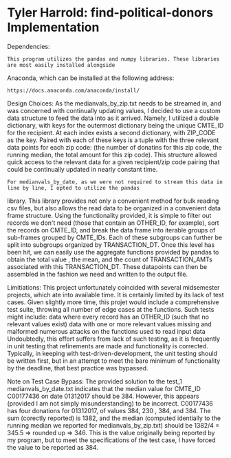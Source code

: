 <h1>Tyler Harrold: find-political-donors Implementation</h1>

Dependencies:

	This program utilizes the pandas and numpy libraries. These libraries are most easily installed alongside
Anaconda, which can be installed at the following address:

	https://docs.anaconda.com/anaconda/install/

Design Choices:
	As the medianvals_by_zip.txt needs to be streamed in, and was concerned with continually updating values,
I decided to use a custom data structure to feed the data into as it arrived. Namely, I utilized a double dictionary,
with keys for the outermost dictionary being the unique CMTE_ID for the recipient. At each index exists a second
dictionary, with ZIP_CODE as the key. Paired with each of these keys is a tuple with the three relevant data points
for each zip code: (the number of donatins for this zip code, the running median, the total amount for this zip code).
This structure allowed quick access to the relevant data for a given recipient/zip code pairing that could be continually
updated in nearly constant time. 

	For medianvals_by_date, as we were not required to stream this data in line by line, I opted to utilize the pandas
library. This library provides not only a convenient method for bulk reading csv files, but also allows the read data
to be organized in a convenient data frame structure. Using the functionality provided, it is simple to filter out
records we don't need (those that contain an OTHER_ID, for example), sort the records on CMTE_ID, and break the data frame into iterable
groups of sub-frames grouped by CMTE_IDs. Each of these subgroups can further be split into subgroups organized by TRANSACTION_DT. Once
this level has been hit, we can easily use the aggregate functions provided by pandas to obtain the total value , the mean, and the
count of TRANSACTION_AMTs associated with this TRANSACTION_DT. These datapoints can then be assembled in the fashion we need and written
to the output file.


Limitiations:
	This project unfortunately coincided with several midsemester projects, which ate into available time. It is certainly limited
by its lack of test cases. Given slightly more time, this projet would include a comprehensive test suite, throwing all number of edge
cases at the functions.
	Such tests might include:
		data where every record has an OTHER_ID (such that no relevant values exist)
		data with one or more relevant values missing and malformed
		numerous attacks on the functions used to read input data
Undoubtedly, this effort suffers from lack of such testing, as it is frequently in unit testing that refinements are made and functionality
is corrected. Typically, in keeping with test-driven-development, the unit testing should be written first, but in an attempt to meet the
bare minimum of functionality by the deadline, that best practice was bypassed.


Note on Test Case Bypass:
	The provided solution to the test_1 medianvals_by_date.txt indicates that the median value for CMTE_ID
C00177436 on date 01312017 should be 384. However, this appears (provided I am not simply misunderstanding) to be
incorrect. C00177436 has four donations for 01312017, of values 384, 230 , 384, and 384. The sum (corectly reported)
is 1382, and the median (computed identially to the running median we reported for medianvals_by_zip.txt) should
be 1382/4 = 345.5 => rounded up => 346. This is the value originally being reported by my program, but to meet the 
specifications of the test case, I have forced the value to be reported as 384.

